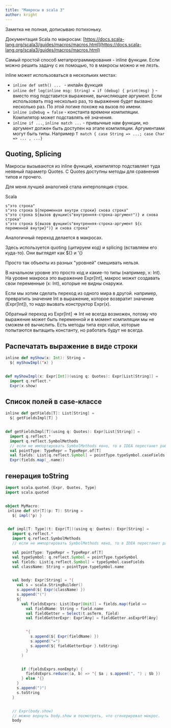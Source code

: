 ```yaml
---
title: "Макросы в scala 3"
author: kright
---
```

Заметка не полная, дописываю потихоньку.

Документация Scala по макросам: [https://docs.scala-lang.org/scala3/guides/macros/macros.html](https://docs.scala-lang.org/scala3/guides/macros/macros.html)


Самый простой способ метапрограммирования - inline функции. Если можно решить задачу с их помощью, то в макросы можно и не лезть.

inline может использоваться в нескольких местах:

* `inline def smth() ... ` - инлайн функция
* `inline def log(inline msg: String) = if (debug) { print(msg) }` - вместо msg подставится выражение, вычисляющее аргумент. Если использовать msg несколько раз, то выражение будет вызвано несколько раз. По этой логике похоже на вызов по имени.
* `inline isDebug = false` - константа времени компиляции. Компилятор может подставлять её значения.
* `inline if ...`, `inline match ...` - привычные нам функции, но аргумент должен быть доступен на этапе компиляции. Аргументами могут быть типы. Например `T match { case String => ...; case Char => ... , ...} `


## Quoting, Splicing

Макросы вызываются из inline функций, компилятор подставляет туда неявный параметр Quotes. С Quotes доступны методы для сравнения типов и прочего.

Для меня лучшей аналогией стала интерполяция строк.

Scala
```
s"это строка"
s"это строка ${переменная внутри строки} снова строка"
s"это строка ${вызов фунции(s"внутренняя-строка-аргумент")} и снова строка"
s"это строка ${вызов фунции(s"внутренняя-строка-аргумент ${с переменной внутри}")} и снова строка"
```

Аналогичный переход делается в макросах.

Здесь используется quoting (цитируем код) и splicing (вставляем его куда-то). Они выглядят как ${} и '{}

Просто так объекты из разных "уровней" смешивать нельзя.

В начальном уровне это просто код и какие-то типы (например, x: Int).
На уровне макроса это выражение Expr[Int], макрос можкт создавать свои переменные (x: Int), которые не видны снаружи.

Если мы хотим сделать переход из одного мира в другой. например, превратить значение Int в выражение, которое возвратит значение (Expr[Int]), то надо вызвать конструктор Expr(x).

Обратный переход из Expr[Int] => Int не всегда возможен, потому что выражение может быть переменной и в момент компиляции мы не сможем её вычислить. Есть методы типа expr.value, которые попытаются вытащить константу, но работать будут не всегда.


## Распечатать выражение в виде строки

```scala
inline def myShow(x: Int): String =
  ${ myShowImpl('x) }


def myShowImpl(x: Expr[Int])(using q: Quotes): Expr[List[String]] =
  import q.reflect.*
  Expr(x.show)
```

## Список полей в case-классе

```scala
inline def getFields[T]: List[String] =
  ${ getFieldsImpl[T] }


def getFieldsImpl[T](using q: Quotes): Expr[List[String]] =
  import q.reflect.*
  import q.reflect.SymbolMethods
  // если не импортировать SymbolMethods явно, то в IDEA перестанет работать автодополнение
  val pointType: TypeRepr = TypeRepr.of[T]
  val fields: List[q.reflect.Symbol] = pointType.typeSymbol.caseFields
  Expr(fields.map(_.name))
```


## генерация toString


```scala
import scala.quoted.{Expr, Quotes, Type}
import scala.quoted


object MyMacro:
 inline def str[T](p: T): String =
   ${ impl('p) }


 def impl[T: Type](t: Expr[T])(using q: Quotes): Expr[String] =
   import q.reflect.*
   import q.reflect.SymbolMethods
   // если не импортировать SymbolMethods явно, то в IDEA перестанет работать автодополнение

   val pointType: TypeRepr = TypeRepr.of[T]
   val typeSymbol: q.reflect.Symbol = pointType.typeSymbol
   val fields: List[q.reflect.Symbol] = typeSymbol.caseFields
   val className: String = pointType.typeSymbol.name


   val body: Expr[String] = '{
     val s = scala.StringBuilder()
     s.append(${ Expr(className) })
     s.append("(")
     ${
       val fieldsExprs: List[Expr[Unit]] = fields.map(field =>
         val fieldName: String = field.name
         val fieldGetter = Select(t.asTerm, field)
         val fieldGetterExpr: Expr[Any] = fieldGetter.asExprOf[Any]


         '{
           s.append(${ Expr(fieldName) })
           s.append("=")
           s.append(${ fieldGetterExpr }.toString)
         }
       )


       if (fieldsExprs.nonEmpty) {
         fieldsExprs.reduce((a, b) => '{ $a ; s.append(", ") ; $b })
       } else '{}
     }
     s.append(")")
     s.toString
   }


   // Expr(body.show)
   // можно вернуть body.show и посмотреть, что сгенерировал макрос.
   body

```
